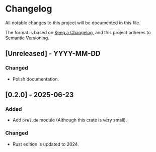 # Changelog

All notable changes to this project will be documented in this file.

The format is based on [Keep a Changelog](https://keepachangelog.com/en/1.1.0/),
and this project adheres to [Semantic Versioning](https://semver.org/spec/v2.0.0.html).

## [Unreleased] - YYYY-MM-DD

### Changed

- Polish documentation.

## [0.2.0] - 2025-06-23

### Added

- Add `prelude` module (Although this crate is very small).

### Changed

- Rust edition is updated to 2024.

